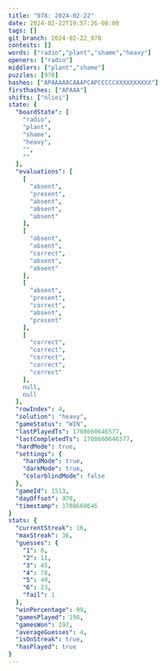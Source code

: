 ```yaml
---
title: "978: 2024-02-22"
date: 2024-02-22T19:57:26-08:00
tags: []
git_branch: 2024-02-22_978
contests: []
words: ["radio","plant","shame","heavy"]
openers: ["radio"]
middlers: ["plant","shame"]
puzzles: [978]
hashes: ["APAAAAACAAAPCAPCCCCCXXXXXXXXXX"]
firsthashes: ["APAAA"]
shifts: ["nliei"]
state: {
  "boardState": [
    "radio",
    "plant",
    "shame",
    "heavy",
    "",
    ""
  ],
  "evaluations": [
    [
      "absent",
      "present",
      "absent",
      "absent",
      "absent"
    ],
    [
      "absent",
      "absent",
      "correct",
      "absent",
      "absent"
    ],
    [
      "absent",
      "present",
      "correct",
      "absent",
      "present"
    ],
    [
      "correct",
      "correct",
      "correct",
      "correct",
      "correct"
    ],
    null,
    null
  ],
  "rowIndex": 4,
  "solution": "heavy",
  "gameStatus": "WIN",
  "lastPlayedTs": 1708660646577,
  "lastCompletedTs": 1708660646577,
  "hardMode": true,
  "settings": {
    "hardMode": true,
    "darkMode": true,
    "colorblindMode": false
  },
  "gameId": 1513,
  "dayOffset": 978,
  "timestamp": 1708660646
}
stats: {
  "currentStreak": 16,
  "maxStreak": 36,
  "guesses": {
    "1": 0,
    "2": 11,
    "3": 45,
    "4": 78,
    "5": 40,
    "6": 23,
    "fail": 1
  },
  "winPercentage": 99,
  "gamesPlayed": 198,
  "gamesWon": 197,
  "averageGuesses": 4,
  "isOnStreak": true,
  "hasPlayed": true
}
---
```

<!-- more -->
